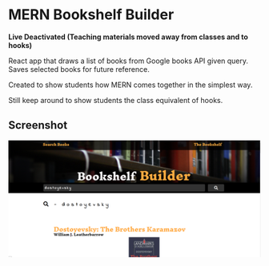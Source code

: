 # MERN Bookshelf Builder

**Live Deactivated (Teaching materials moved away from classes and to hooks)**

React app that draws a list of books from Google books API given query. Saves selected books for future reference.

Created to show students how MERN comes together in the simplest way.

Still keep around to show students the class equivalent of hooks.

## Screenshot

<img src="./screenshots/bookBuilder.png">
